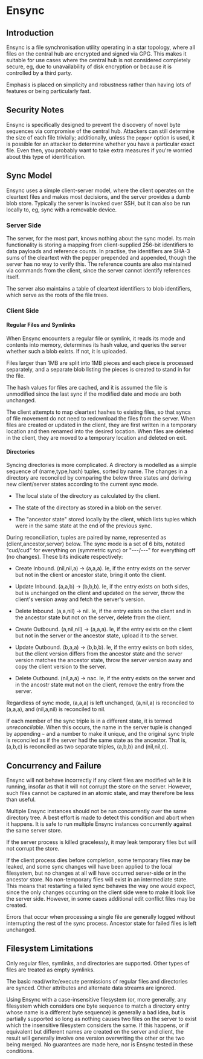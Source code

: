 Ensync
======

Introduction
------------

Ensync is a file synchronisation utility operating in a star topology, where
all files on the central hub are encrypted and signed via GPG. This makes it
suitable for use cases where the central hub is not considered completely
secure, eg, due to unavailability of disk encryption or because it is
controlled by a third party.

Emphasis is placed on simplicity and robustness rather than having lots of
features or being particularly fast.

Security Notes
--------------

Ensync is specifically designed to prevent the discovery of novel byte
sequences via compromise of the central hub. Attackers can still determine the
size of each file trivially; additionally, unless the `pepper` option is used,
it is possible for an attacker to determine whether you have a particular exact
file. Even then, you probably want to take extra measures if you're worried
about this type of identification.

Sync Model
----------

Ensync uses a simple client-server model, where the client operates on the
cleartext files and makes most decisions, and the server provides a dumb blob
store. Typically the server is invoked over SSH, but it can also be run locally
to, eg, sync with a removable device.

### Server Side

The server, for the most part, knows nothing about the sync model. Its main
functionality is storing a mapping from client-supplied 256-bit identifiers to
data payloads and reference counts. In practise, the identifiers are SHA-3 sums
of the cleartext with the pepper prepended and appended, though the server has
no way to verify this. The reference counts are also maintained via commands
from the client, since the server cannot identify references itself.

The server also maintains a table of cleartext identifiers to blob identifiers,
which serve as the roots of the file trees.

### Client Side

#### Regular Files and Symlinks

When Ensync encounters a regular file or symlink, it reads its mode and
contents into memory, determines its hash value, and queries the server whether
such a blob exists. If not, it is uploaded.

Files larger than 1MB are split into 1MB pieces and each piece is processed
separately, and a separate blob listing the pieces is created to stand in for
the file.

The hash values for files are cached, and it is assumed the file is unmodified
since the last sync if the modified date and mode are both unchanged.

The client attempts to map cleartext hashes to existing files, so that syncs of
file movement do not need to redownload the files from the server. When files
are created or updated in the client, they are first written in a temporary
location and then renamed into the desired location. When files are deleted in
the client, they are moved to a temporary location and deleted on exit.

#### Directories

Syncing directories is more complicated. A directory is modelled as a simple
sequence of (name,type,hash) tuples, sorted by name. The changes in a directory
are reconciled by comparing the below three states and deriving new
client/server states according to the current sync mode.

- The local state of the directory as calculated by the client.

- The state of the directory as stored in a blob on the server.

- The "ancestor state" stored locally by the client, which lists tuples which
  were in the same state at the end of the previous sync.

During reconciliation, tuples are paired by name, represented as
(client,ancestor,server) below. The sync mode is a set of 6 bits, notated
"cud/cud" for everything on (symmetric sync) or "---/---" for everything off
(no changes). These bits indicate respectively:

- Create Inbound. (nil,nil,a) -> (a,a,a). Ie, if the entry exists on the server
  but not in the client or ancestor state, bring it onto the client.

- Update Inbound. (a,a,b) -> (b,b,b). Ie, if the entry exists on both sides,
  but is unchanged on the client and updated on the server, throw the client's
  version away and fetch the server's version.

- Delete Inbound. (a,a,nil) -> nil. Ie, if the entry exists on the client and
  in the ancestor state but not on the server, delete from the client.

- Create Outbound. (a,nil,nil) -> (a,a,a). Ie, if the entry exists on the
  client but not in the server or the ancestor state, upload it to the server.

- Update Outbound. (b,a,a) -> (b,b,b). Ie, if the entry exists on both sides,
  but the client version differs from the ancestor state and the server version
  matches the ancestor state, throw the server version away and copy the client
  version to the server.

- Delete Outbound. (nil,a,a) -> nac. Ie, if the entry exists on the server and
  in the ancostr state mut not on the client, remove the entry from the server.

Regardless of sync mode, (a,a,a) is left unchanged, (a,nil,a) is reconciled to
(a,a,a), and (nil,a,nil) is reconciled to nil.

If each member of the sync triple is in a different state, it is termed
_unreconcilable_. When this occurs, the name in the server tuple is changed by
appending `~` and a number to make it unique, and the original sync triple is
reconciled as if the server had the same state as the ancestor. That is,
(a,b,c) is reconciled as two separate triples, (a,b,b) and (nil,nil,c).

Concurrency and Failure
-----------------------

Ensync will not behave incorrectly if any client files are modified while it is
running, insofar as that it will not corrupt the store on the server. However,
such files cannot be captured in an atomic state, and may therefore be less
than useful.

Multiple Ensync instances should not be run concurrently over the same
directory tree. A best effort is made to detect this condition and abort when
it happens. It is safe to run multiple Ensync instances concurrently against
the same server store.

If the server process is killed gracelessly, it may leak temporary files but
will not corrupt the store.

If the client process dies before completion, some temporary files may be
leaked, and some sync changes will have been applied to the local filesystem,
but no changes at all will have occurred server-side or in the ancestor store.
No non-temporary files will exist in an intermediate state. This means that
restarting a failed sync behaves the way one would expect, since the only
changes occurring on the client side were to make it look like the server side.
However, in some cases additional edit conflict files may be created.

Errors that occur when processing a single file are generally logged without
interrupting the rest of the sync process. Ancestor state for failed files is
left unchanged.

Filesystem Limitations
----------------------

Only regular files, symlinks, and directories are supported. Other types of
files are treated as empty symlinks.

The basic read/write/execute permissions of regular files and directories are
synced. Other attributes and alternate data streams are ignored.

Using Ensync with a case-insensitive filesystem (or, more generally, any
filesystem which considers one byte sequence to match a directory entry whose
name is a different byte sequence) is generally a bad idea, but is partially
supported so long as nothing causes two files on the server to exist which the
insensitive filesystem considers the same. If this happens, or if equivalent
but different names are created on the server and client, the result will
generally involve one version overwriting the other or the two being merged. No
guarantees are made here, nor is Ensync tested in these conditions.
